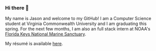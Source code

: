 ### Hi there 👋

My name is Jason and welcome to my GitHub! I am a Computer Science student at Virginia Commonwealth University and I am graduating this spring. For the next few months, I am also an full stack intern at NOAA's [Florida Keys National Marine Sanctuary](https://floridakeys.noaa.gov/welcome.html).

My résumé is available [here](https://github.com/jason-ball/jason-ball/blob/master/resume.md).
